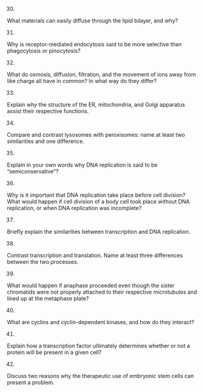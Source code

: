 30. 

What materials can easily diffuse through the lipid bilayer, and why?

31. 

Why is receptor-mediated endocytosis said to be more selective than
phagocytosis or pinocytosis?

32. 

What do osmosis, diffusion, filtration, and the movement of ions away from
like charge all have in common? In what way do they differ?

33. 

Explain why the structure of the ER, mitochondria, and Golgi apparatus assist
their respective functions.

34. 

Compare and contrast lysosomes with peroxisomes: name at least two
similarities and one difference.

35. 

Explain in your own words why DNA replication is said to be
“semiconservative”?

36. 

Why is it important that DNA replication take place before cell division? What
would happen if cell division of a body cell took place without DNA
replication, or when DNA replication was incomplete?

37. 

Briefly explain the similarities between transcription and DNA replication.

38. 

Contrast transcription and translation. Name at least three differences
between the two processes.

39. 

What would happen if anaphase proceeded even though the sister chromatids were
not properly attached to their respective microtubules and lined up at the
metaphase plate?

40. 

What are cyclins and cyclin-dependent kinases, and how do they interact?

41. 

Explain how a transcription factor ultimately determines whether or not a
protein will be present in a given cell?

42. 

Discuss two reasons why the therapeutic use of embryonic stem cells can
present a problem.

